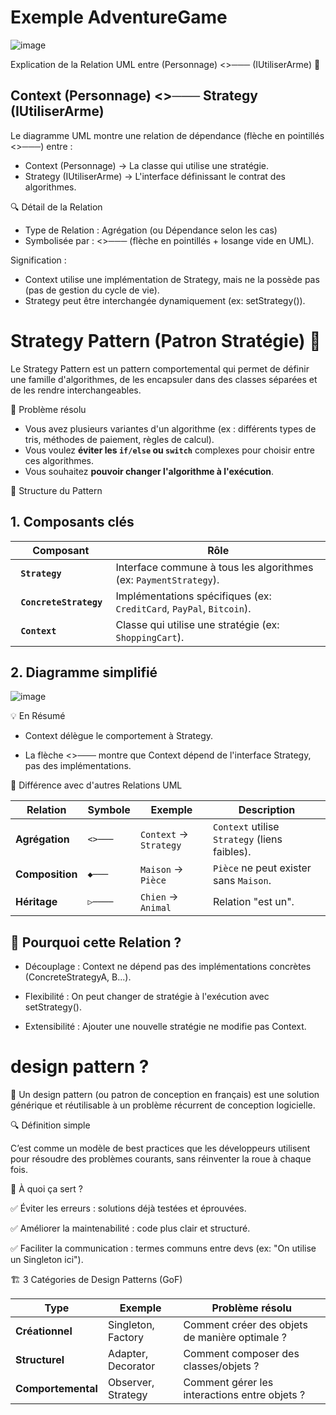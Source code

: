 # Exemple AdventureGame


![image](https://github.com/user-attachments/assets/d1ebb4bc-f65d-4359-8598-e09ae20c61d8)


Explication de la Relation UML entre  (Personnage) <>───   (IUtiliserArme) 🎯

## Context (Personnage) <>─── Strategy (IUtiliserArme) 

Le diagramme UML montre une relation de dépendance (flèche en pointillés <>───) entre :

- Context (Personnage) → La classe qui utilise une stratégie.
- Strategy (IUtiliserArme) → L'interface définissant le contrat des algorithmes.


🔍 Détail de la Relation

- Type de Relation : Agrégation (ou Dépendance selon les cas)
- Symbolisée par : <>─── (flèche en pointillés + losange vide en UML).

Signification :

- Context utilise une implémentation de Strategy, mais ne la possède pas (pas de gestion du cycle de vie).
- Strategy peut être interchangée dynamiquement (ex: setStrategy()).


# Strategy Pattern (Patron Stratégie) 🎯

Le Strategy Pattern est un pattern comportemental qui permet de définir une famille d'algorithmes, de les encapsuler dans des classes séparées et de les rendre interchangeables.

📌 Problème résolu

<ul>
    <li> Vous avez plusieurs variantes d'un algorithme (ex : différents types de tris, méthodes de paiement, règles de calcul).           </li>
    <li> Vous voulez <strong>éviter les <code>if/else</code> ou <code>switch</code></strong> complexes pour choisir entre ces algorithmes.</li>
    <li> Vous souhaitez <strong>pouvoir changer l'algorithme à l'exécution</strong>.                                                      </li>
</ul>

🎯 Structure du Pattern

## 1. Composants clés

<table>
    <thead><tr>         <th> Composant </th>                        <th> Rôle </th></tr></thead>
    <tbody>
      <tr><td><strong><code> Strategy          </code></strong></td><td> Interface commune à tous les algorithmes (ex: <code>PaymentStrategy</code>).                         </td></tr>
      <tr><td><strong><code> ConcreteStrategy  </code></strong></td><td> Implémentations spécifiques (ex: <code>CreditCard</code>, <code>PayPal</code>, <code>Bitcoin</code>).</td></tr>
      <tr><td><strong><code> Context           </code></strong></td><td> Classe qui utilise une stratégie (ex: <code>ShoppingCart</code>).                                    </td></tr>
    </tbody>
</table>


## 2. Diagramme simplifié

![image](https://github.com/user-attachments/assets/0017344a-7081-4a6a-b0ab-6cc716ef1173)

💡 En Résumé

- Context délègue le comportement à Strategy.

- La flèche <>─── montre que Context dépend de l'interface Strategy, pas des implémentations.

📌 Différence avec d'autres Relations UML

<table><thead><tr><th>Relation</th><th>Symbole</th><th>Exemple</th><th>Description</th></tr></thead><tbody><tr><td><strong>Agrégation</strong></td><td><code>&lt;&gt;───</code></td><td><code>Context</code> → <code>Strategy</code></td><td><code>Context</code> utilise <code>Strategy</code> (liens faibles).</td></tr><tr><td><strong>Composition</strong></td><td><code>◆───</code></td><td><code>Maison</code> → <code>Pièce</code></td><td><code>Pièce</code> ne peut exister sans <code>Maison</code>.</td></tr><tr><td><strong>Héritage</strong></td><td><code>▷────</code></td><td><code>Chien</code> → <code>Animal</code></td><td>Relation "est un".</td></tr></tbody></table>


## 🎯 Pourquoi cette Relation ?

- Découplage : Context ne dépend pas des implémentations concrètes (ConcreteStrategyA, B...).

- Flexibilité : On peut changer de stratégie à l'exécution avec setStrategy().

- Extensibilité : Ajouter une nouvelle stratégie ne modifie pas Context.



# design pattern ?

🌟 Un design pattern (ou patron de conception en français) est une solution générique et réutilisable à un problème récurrent de conception logicielle.

🔍 Définition simple

C’est comme un modèle de best practices que les développeurs utilisent pour résoudre des problèmes courants, sans réinventer la roue à chaque fois.

📌 À quoi ça sert ?

✅ Éviter les erreurs : solutions déjà testées et éprouvées.

✅ Améliorer la maintenabilité : code plus clair et structuré.

✅ Faciliter la communication : termes communs entre devs (ex: "On utilise un Singleton ici").

🏗 3 Catégories de Design Patterns (GoF)

<div class="markdown-table-wrapper"><table><thead><tr><th>Type</th><th>Exemple</th><th>Problème résolu</th></tr></thead><tbody><tr><td><strong>Créationnel</strong></td><td>Singleton, Factory</td><td>Comment créer des objets de manière optimale ?</td></tr><tr><td><strong>Structurel</strong></td><td>Adapter, Decorator</td><td>Comment composer des classes/objets ?</td></tr><tr><td><strong>Comportemental</strong></td><td>Observer, Strategy</td><td>Comment gérer les interactions entre objets ?</td></tr></tbody></table></div>


